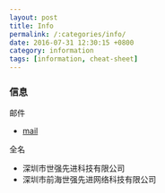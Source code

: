 ```yaml
---
layout: post
title: Info
permalink: /:categories/info/
date: 2016-07-31 12:30:15 +0800
category: information
tags: [information, cheat-sheet]
---
```


### 信息

邮件

* [mail](https://mail.sekorm.com/owa/#path=/mail)

全名

* 深圳市世强先进科技有限公司
* 深圳市前海世强先进网络科技有限公司
